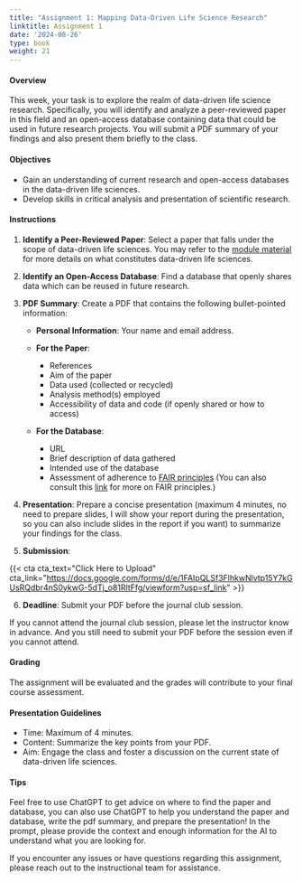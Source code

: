 ```yaml
---
title: "Assignment 1: Mapping Data-Driven Life Science Research"
linktitle: Assignment 1
date: '2024-08-26'
type: book
weight: 21
---
```

#### Overview

This week, your task is to explore the realm of data-driven life science research. Specifically, you will identify and analyze a peer-reviewed paper in this field and an open-access database containing data that could be used in future research projects. You will submit a PDF summary of your findings and also present them briefly to the class.

#### Objectives

- Gain an understanding of current research and open-access databases in the data-driven life sciences.
- Develop skills in critical analysis and presentation of scientific research.

#### Instructions

1. **Identify a Peer-Reviewed Paper**: Select a paper that falls under the scope of data-driven life sciences. You may refer to the [module material](../) for more details on what constitutes data-driven life sciences.

2. **Identify an Open-Access Database**: Find a database that openly shares data which can be reused in future research.

3. **PDF Summary**: Create a PDF that contains the following bullet-pointed information:

   - **Personal Information**: Your name and email address.
  
   - **For the Paper**:
     - References
     - Aim of the paper
     - Data used (collected or recycled)
     - Analysis method(s) employed
     - Accessibility of data and code (if openly shared or how to access)
  
   - **For the Database**:
     - URL
     - Brief description of data gathered
     - Intended use of the database
     - Assessment of adherence to [FAIR principles](https://www.go-fair.org/fair-principles/) (You can also consult this [link](https://www.nature.com/articles/sdata201618) for more on FAIR principles.)

4. **Presentation**: Prepare a concise presentation (maximum 4 minutes, no need to prepare slides, I will show your report during the presentation, so you can also include slides in the report if you want) to summarize your findings for the class.

5. **Submission**:

{{< cta cta_text="Click Here to Upload" cta_link="https://docs.google.com/forms/d/e/1FAIpQLSf3FlhkwNlvtp15Y7kGUsRQdbr4nS0ykwG-5dTj_o81RltFfg/viewform?usp=sf_link" >}}

6. **Deadline**: Submit your PDF before the journal club session.

If you cannot attend the journal club session, please let the instructor know in advance. And you still need to submit your PDF before the session even if you cannot attend.

#### Grading

The assignment will be evaluated and the grades will contribute to your final course assessment.

#### Presentation Guidelines

- Time: Maximum of 4 minutes.
- Content: Summarize the key points from your PDF.
- Aim: Engage the class and foster a discussion on the current state of data-driven life sciences.

#### Tips

Feel free to use ChatGPT to get advice on where to find the paper and database, you can also use ChatGPT to help you understand the paper and database, write the pdf summary, and prepare the presentation! In the prompt, please provide the context and enough information for the AI to understand what you are looking for.

If you encounter any issues or have questions regarding this assignment, please reach out to the instructional team for assistance.
